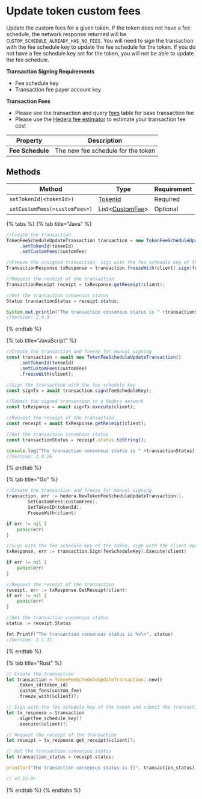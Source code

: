 # Update token custom fees

Update the custom fees for a given token. If the token does not have a fee schedule, the network response returned will be `CUSTOM_SCHEDULE_ALREADY_HAS_NO_FEES`. You will need to sign the transaction with the fee schedule key to update the fee schedule for the token. If you do not have a fee schedule key set for the token, you will not be able to update the fee schedule.

**Transaction Signing Requirements**

* Fee schedule key
* Transaction fee payer account key

**Transaction Fees**

* Please see the transaction and query [fees](../../../networks/mainnet/fees/#transaction-and-query-fees) table for base transaction fee
* Please use the [Hedera fee estimator](https://hedera.com/fees) to estimate your transaction fee cost

| Property         | Description                        |
| ---------------- | ---------------------------------- |
| **Fee Schedule** | The new fee schedule for the token |

## Methods

| Method                        | Type                                               | Requirement |
| ----------------------------- | -------------------------------------------------- | ----------- |
| `setTokenId(<tokenId>)`       | [TokenId](token-id.md)                             | Required    |
| `setCustomFees(<customFees>)` | List<[CustomFee](custom-token-fees.md#custom-fee)> | Optional    |

{% tabs %}
{% tab title="Java" %}
```java
//Create the transaction 
TokenFeeScheduleUpdateTransaction transaction = new TokenFeeScheduleUpdateTransaction()
     .setTokenId(tokenId)
     .setCustomFees(customFee)

//Freeze the unsigned transaction, sign with the fee schedule key of the token, submit the transaction to a Hedera network
TransactionResponse txResponse = transaction.freezeWith(client).sign(feeScheduleKey).execute(client);

//Request the receipt of the transaction
TransactionReceipt receipt = txResponse.getReceipt(client);

//Get the transaction consensus status
Status transactionStatus = receipt.status;

System.out.println("The transaction consensus status is " +transactionStatus);
//Version: 2.0.9
```
{% endtab %}

{% tab title="JavaScript" %}
```javascript
//Create the transaction and freeze for manual signing
const transaction = await new TokenFeeScheduleUpdateTransaction()
     .setTokenId(tokenId)
     .setCustomFees(customFee)
     .freezeWith(client);

//Sign the transaction with the fee schedule key
const signTx = await transaction.sign(feeScheduleKey);

//Submit the signed transaction to a Hedera network
const txResponse = await signTx.execute(client);

//Request the receipt of the transaction
const receipt = await txResponse.getReceipt(client);

//Get the transaction consensus status
const transactionStatus = receipt.status.toString();

console.log("The transaction consensus status is " +transactionStatus);
//Version: 2.0.26
```
{% endtab %}

{% tab title="Go" %}
```go
//Create the transaction and freeze for manual signing 
transaction, err := hedera.NewTokenFeeScheduleUpdateTransaction().
		SetCustomFees(customFees).
		SetTokenID(tokenId).
		FreezeWith(client)

if err != nil {
    panic(err)
}

//Sign with the fee schedule key of the token, sign with the client operator private key and submit the transaction to a Hedera network
txResponse, err := transaction.Sign(feeScheduleKey).Execute(client)

if err != nil {
    panic(err)
}

//Request the receipt of the transaction
receipt, err := txResponse.GetReceipt(client)
if err != nil {
    panic(err)
}

//Get the transaction consensus status
status := receipt.Status

fmt.Printf("The transaction consensus status is %v\n", status)
//Version: 2.1.11
```
{% endtab %}

{% tab title="Rust" %}
```rust
// Create the transaction
let transaction = TokenFeeScheduleUpdateTransaction::new()
    .token_id(token_id)
    .custom_fees(custom_fee)
    .freeze_with(&client)?;

// Sign with the fee schedule key of the token and submit the transaction to a Hedera network
let tx_response = transaction
    .sign(fee_schedule_key)?
    .execute(&client)?;

// Request the receipt of the transaction
let receipt = tx_response.get_receipt(&client)?;

// Get the transaction consensus status
let transaction_status = receipt.status;

println!("The transaction consensus status is {}", transaction_status);

// v2.12.0+
```
{% endtab %}
{% endtabs %}
